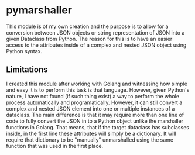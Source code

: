 # pymarshaller
This module is of my own creation and the purpose is to allow for a conversion between JSON objects or string representation of JSON into a given Dataclass from Python. The reason for this is to have an easier access to the attributes inside of a complex and nested JSON object using Python syntax.

## Limitations
I created this module after working with Golang and witnessing how simple and easy it is to perform this task is that language. However, given Python's nature, I have not found (if such thing exist) a way to perform the whole process automatically and programatically. However, it can still convert a complex and nested JSON element into one or multiple instances of a dataclass. The main difference is that it may require more than one line of code to fully convert the JSON in to a Python object unlike the marshaller functions in Golang. That means, that if the target dataclass has subclasses inside, in the first line these attributes will simply be a dictionary. It will require that dictionary to be "manually" unmarshalled using the same function that was used in the first place.


